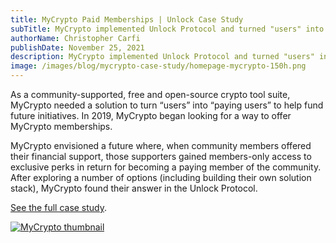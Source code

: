 ```yaml
---
title: MyCrypto Paid Memberships | Unlock Case Study
subTitle: MyCrypto implemented Unlock Protocol and turned "users" into "paying users" for their open-source suite of Ethereum management tools.
authorName: Christopher Carfi
publishDate: November 25, 2021
description: MyCrypto implemented Unlock Protocol and turned "users" into "paying users" for their open-source suite of Ethereum management tools.
image: /images/blog/mycrypto-case-study/homepage-mycrypto-150h.png
---
```


As a community-supported, free and open-source crypto tool suite, MyCrypto needed a solution to turn “users” into “paying users” to help fund future initiatives. In 2019, MyCrypto began looking for a way to offer MyCrypto memberships. 

MyCrypto envisioned a future where, when community members offered their financial support, those supporters gained members-only access to exclusive perks in return for becoming a paying member of the community. After exploring a number of options (including building their own solution stack), MyCrypto found their answer in the Unlock Protocol.

[See the full case study](https://19942922.fs1.hubspotusercontent-na1.net/hubfs/19942922/MyCrypto%20-%20Unlock%20Case%20Study.pdf).

[![MyCrypto thumbnail](/images/blog/mycrypto-case-study/mycrypto-thumbnail-2.png)](https://19942922.fs1.hubspotusercontent-na1.net/hubfs/19942922/MyCrypto%20-%20Unlock%20Case%20Study.pdf)
